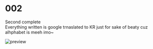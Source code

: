 # 002
Second complete<br>
Everything written is google trnaslated to KR just for sake of beaty cuz alhphabet is meeh imo~

![preview](https://cdn.discordapp.com/attachments/415608520440807445/794724245028077639/fullpage.png)
